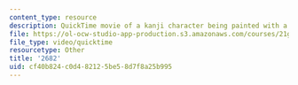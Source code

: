 ```yaml
---
content_type: resource
description: QuickTime movie of a kanji character being painted with a brush.
file: https://ol-ocw-studio-app-production.s3.amazonaws.com/courses/21g-504-japanese-iv-spring-2009/cf40b824c0d482125be58d7f8a25b995_2682.mov
file_type: video/quicktime
resourcetype: Other
title: '2682'
uid: cf40b824-c0d4-8212-5be5-8d7f8a25b995
---
```

